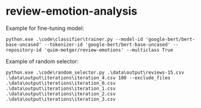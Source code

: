 # review-emotion-analysis

Example for fine-tuning model:

```python.exe .\code\classifier\trainer.py --model-id 'google-bert/bert-base-uncased' --tokenizer-id 'google-bert/bert-base-uncased' --repository-id 'quim-motger/review-emotions' --multiclass True```

Example of random selector:

```python.exe .\code\random_selector.py .\data\output\reviews-15.csv .\data\output\iterations\iteration_4.csv 100 --exclude_files .\data\output\iterations\iteration_0.csv .\data\output\iterations\iteration_1.csv .\data\output\iterations\iteration_2.csv .\data\output\iterations\iteration_3.csv```